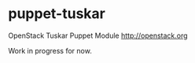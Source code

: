 puppet-tuskar
=============

OpenStack Tuskar Puppet Module http://openstack.org

Work in progress for now.
